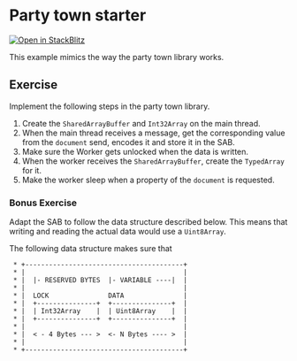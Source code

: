 # Party town starter

[![Open in StackBlitz](https://developer.stackblitz.com/img/open_in_stackblitz.svg)](https://stackblitz.com/github/stackblitz/ng-be-workshop/tree/main/exercises/webworkers/4-party-town?file=src%2Findex.html)

This example mimics the way the party town library works.

## Exercise

Implement the following steps in the party town library.

1. Create the `SharedArrayBuffer` and `Int32Array` on the main thread.
2. When the main thread receives a message, get the corresponding value from the `document` send, encodes it and store it in the SAB.
3. Make sure the Worker gets unlocked when the data is written.
4. When the worker receives the `SharedArrayBuffer`, create the `TypedArray` for it.
5. Make the worker sleep when a property of the `document` is requested.

### Bonus Exercise

Adapt the SAB to follow the data structure described below. This means that writing and reading the actual data would use a `Uint8Array`.

The following data structure makes sure that 

```
 * +----------------------------------------+
 * |                                        |
 * |  |- RESERVED BYTES  |- VARIABLE ----|  |
 * |                                        |
 * |  LOCK               DATA               |
 * |  +---------------+  +---------------+  |
 * |  | Int32Array    |  | Uint8Array    |  |
 * |  +---------------+  +---------------+  |
 * |                                        |
 * |  < - 4 Bytes --- >  <- N Bytes ---- >  |
 * |                                        |
 * +----------------------------------------+
```
